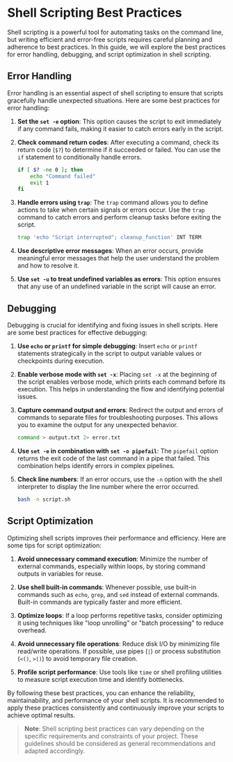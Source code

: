 # Shell Scripting Best Practices

Shell scripting is a powerful tool for automating tasks on the command line, but writing efficient and error-free scripts requires careful planning and adherence to best practices. In this guide, we will explore the best practices for error handling, debugging, and script optimization in shell scripting.

## Error Handling

Error handling is an essential aspect of shell scripting to ensure that scripts gracefully handle unexpected situations. Here are some best practices for error handling:

1. **Set the `set -e` option**: This option causes the script to exit immediately if any command fails, making it easier to catch errors early in the script.

2. **Check command return codes**: After executing a command, check its return code (`$?`) to determine if it succeeded or failed. You can use the `if` statement to conditionally handle errors.

    ```bash
    if [ $? -ne 0 ]; then
        echo "Command failed"
        exit 1
    fi
    ```

3. **Handle errors using `trap`**: The `trap` command allows you to define actions to take when certain signals or errors occur. Use the `trap` command to catch errors and perform cleanup tasks before exiting the script.

    ```bash
    trap 'echo "Script interrupted"; cleanup_function' INT TERM
    ```

4. **Use descriptive error messages**: When an error occurs, provide meaningful error messages that help the user understand the problem and how to resolve it.

5. **Use `set -u` to treat undefined variables as errors**: This option ensures that any use of an undefined variable in the script will cause an error.

## Debugging

Debugging is crucial for identifying and fixing issues in shell scripts. Here are some best practices for effective debugging:

1. **Use `echo` or `printf` for simple debugging**: Insert `echo` or `printf` statements strategically in the script to output variable values or checkpoints during execution.

2. **Enable verbose mode with `set -x`**: Placing `set -x` at the beginning of the script enables verbose mode, which prints each command before its execution. This helps in understanding the flow and identifying potential issues.

3. **Capture command output and errors**: Redirect the output and errors of commands to separate files for troubleshooting purposes. This allows you to examine the output for any unexpected behavior.

    ```bash
    command > output.txt 2> error.txt
    ```

4. **Use `set -e` in combination with `set -o pipefail`**: The `pipefail` option returns the exit code of the last command in a pipe that failed. This combination helps identify errors in complex pipelines.

5. **Check line numbers**: If an error occurs, use the `-n` option with the shell interpreter to display the line number where the error occurred.

    ```bash
    bash -n script.sh
    ```

## Script Optimization

Optimizing shell scripts improves their performance and efficiency. Here are some tips for script optimization:

1. **Avoid unnecessary command execution**: Minimize the number of external commands, especially within loops, by storing command outputs in variables for reuse.

2. **Use shell built-in commands**: Whenever possible, use built-in commands such as `echo`, `grep`, and `sed` instead of external commands. Built-in commands are typically faster and more efficient.

3. **Optimize loops**: If a loop performs repetitive tasks, consider optimizing it using techniques like "loop unrolling" or "batch processing" to reduce overhead.

4. **Avoid unnecessary file operations**: Reduce disk I/O by minimizing file read/write operations. If possible, use pipes (`|`) or process substitution (`<()`, `>()`) to avoid temporary file creation.

5. **Profile script performance**: Use tools like `time` or shell profiling utilities to measure script execution time and identify bottlenecks.

By following these best practices, you can enhance the reliability, maintainability, and performance of your shell scripts. It is recommended to apply these practices consistently and continuously improve your scripts to achieve optimal results.

> **Note**: Shell scripting best practices can vary depending on the specific requirements and constraints of your project. These guidelines should be considered as general recommendations and adapted accordingly.